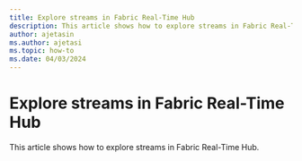 ```yaml
---
title: Explore streams in Fabric Real-Time Hub
description: This article shows how to explore streams in Fabric Real-Time Hub.
author: ajetasin
ms.author: ajetasi
ms.topic: how-to
ms.date: 04/03/2024
---
```


# Explore streams in Fabric Real-Time Hub
This article shows how to explore streams in Fabric Real-Time Hub.